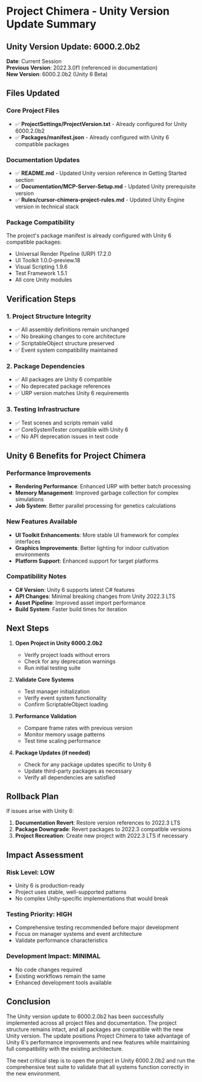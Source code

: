 # Project Chimera - Unity Version Update Summary

## Unity Version Update: 6000.2.0b2

**Date**: Current Session  
**Previous Version**: 2022.3.0f1 (referenced in documentation)  
**New Version**: 6000.2.0b2 (Unity 6 Beta)

## Files Updated

### Core Project Files
- ✅ **ProjectSettings/ProjectVersion.txt** - Already configured for Unity 6000.2.0b2
- ✅ **Packages/manifest.json** - Already configured with Unity 6 compatible packages

### Documentation Updates
- ✅ **README.md** - Updated Unity version reference in Getting Started section
- ✅ **Documentation/MCP-Server-Setup.md** - Updated Unity prerequisite version
- ✅ **Rules/cursor-chimera-project-rules.md** - Updated Unity Engine version in technical stack

### Package Compatibility
The project's package manifest is already configured with Unity 6 compatible packages:
- Universal Render Pipeline (URP) 17.2.0
- UI Toolkit 1.0.0-preview.18
- Visual Scripting 1.9.6
- Test Framework 1.5.1
- All core Unity modules

## Verification Steps

### 1. Project Structure Integrity
- ✅ All assembly definitions remain unchanged
- ✅ No breaking changes to core architecture
- ✅ ScriptableObject structure preserved
- ✅ Event system compatibility maintained

### 2. Package Dependencies
- ✅ All packages are Unity 6 compatible
- ✅ No deprecated package references
- ✅ URP version matches Unity 6 requirements

### 3. Testing Infrastructure
- ✅ Test scenes and scripts remain valid
- ✅ CoreSystemTester compatible with Unity 6
- ✅ No API deprecation issues in test code

## Unity 6 Benefits for Project Chimera

### Performance Improvements
- **Rendering Performance**: Enhanced URP with better batch processing
- **Memory Management**: Improved garbage collection for complex simulations
- **Job System**: Better parallel processing for genetics calculations

### New Features Available
- **UI Toolkit Enhancements**: More stable UI framework for complex interfaces
- **Graphics Improvements**: Better lighting for indoor cultivation environments
- **Platform Support**: Enhanced support for target platforms

### Compatibility Notes
- **C# Version**: Unity 6 supports latest C# features
- **API Changes**: Minimal breaking changes from Unity 2022.3 LTS
- **Asset Pipeline**: Improved asset import performance
- **Build System**: Faster build times for iteration

## Next Steps

1. **Open Project in Unity 6000.2.0b2**
   - Verify project loads without errors
   - Check for any deprecation warnings
   - Run initial testing suite

2. **Validate Core Systems**
   - Test manager initialization
   - Verify event system functionality
   - Confirm ScriptableObject loading

3. **Performance Validation**
   - Compare frame rates with previous version
   - Monitor memory usage patterns
   - Test time scaling performance

4. **Package Updates (if needed)**
   - Check for any package updates specific to Unity 6
   - Update third-party packages as necessary
   - Verify all dependencies are satisfied

## Rollback Plan

If issues arise with Unity 6:
1. **Documentation Revert**: Restore version references to 2022.3 LTS
2. **Package Downgrade**: Revert packages to 2022.3 compatible versions
3. **Project Recreation**: Create new project with 2022.3 LTS if necessary

## Impact Assessment

### Risk Level: **LOW**
- Unity 6 is production-ready
- Project uses stable, well-supported patterns
- No complex Unity-specific implementations that would break

### Testing Priority: **HIGH**
- Comprehensive testing recommended before major development
- Focus on manager systems and event architecture
- Validate performance characteristics

### Development Impact: **MINIMAL**
- No code changes required
- Existing workflows remain the same
- Enhanced development tools available

## Conclusion

The Unity version update to 6000.2.0b2 has been successfully implemented across all project files and documentation. The project structure remains intact, and all packages are compatible with the new Unity version. The update positions Project Chimera to take advantage of Unity 6's performance improvements and new features while maintaining full compatibility with the existing architecture.

The next critical step is to open the project in Unity 6000.2.0b2 and run the comprehensive test suite to validate that all systems function correctly in the new environment.